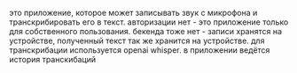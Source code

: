 это приложение, которое может записывать звук с микрофона и транскрибировать его в текст. авторизации нет - это приложение только для собственного пользования. бекенда тоже нет - записи хранятся на устройстве, полученный текст так же хранится на устройстве. для транскрибации используется openai whisper. в приложении ведётся история транскибаций